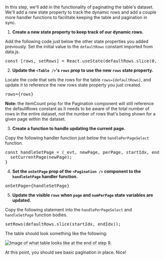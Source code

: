 In this step, we'll add in the functionality of paginating the table's dataset. We'll add a new state property to track the dynamic rows and add a couple more handler functions to facilitate keeping the table and pagination in sync.

1) <strong>Create a new state property to keep track of our dynamic rows.</strong>

Add the following code just below the other state properties you added previously. Set the initial value to the `defaultRows` constant imported from data.js.

<pre class="file">
const [rows, setRows] = React.useState(defaultRows.slice(0, defaultPerPage));
</pre>

2) <strong>Update the `<Table />`'s `rows` prop to use the new `rows` state property.</strong>

Locate the code that sets the rows for the table `rows={defaultRows}`, and update it to reference the new rows state property you just created.

<pre class="file">
rows={rows}
</pre>

<strong>Note: </strong> the itemCount prop for the Pagination component will still reference the defaultRows constant as it needs to be aware of the total number of rows in the entire dataset, not the number of rows that's being shown for a given page within the dataset.

3) <strong>Create a function to handle updating the current page.</strong>

Copy the following handler function just below the `handlePerPageSelect` function.

<pre class="file">
const handleSetPage = (_evt, newPage, perPage, startIdx, endIdx) => {
  setCurrentPage(newPage);
}
</pre>

4) <strong>Set the `onSetPage` prop of the `<Pagination />` component to the `handleSetPage` handler function.</strong>

<pre class="file">
onSetPage={handleSetPage}
</pre>

5) <strong>Update the visible `rows` when `page` and `numPerPage` state variables are updated.</strong>

Copy the following statement into the `handlePerPageSelect` and `handleSetPage` function bodies.

<pre class="file">
setRows(defaultRows.slice(startIdx, endIdx));
</pre>

The table should look something like the following:

<img src="table-intro/assets/step-9-complete.png" alt="Image of what table looks like at the end of step 9." style="box-shadow: rgba(3, 3, 3, 0.2) 0px 1.25px 2.5px 0px;" />

At this point, you should see basic pagination in place. Nice!
